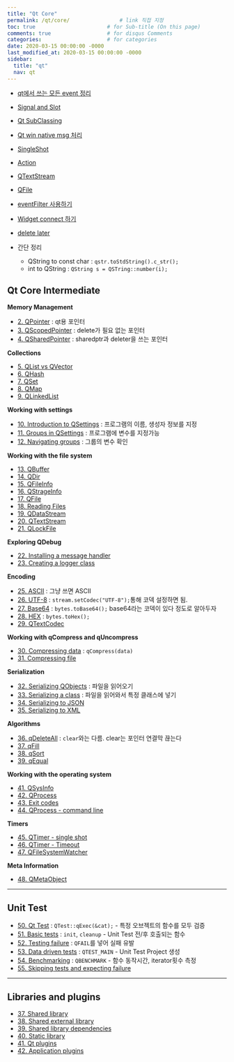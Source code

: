 ```yaml
---
title: "Qt Core"
permalink: /qt/core/                # link 직접 지정
toc: true                       # for Sub-title (On this page)
comments: true                  # for disqus Comments
categories:                     # for categories
date: 2020-03-15 00:00:00 -0000
last_modified_at: 2020-03-15 00:00:00 -0000
sidebar:
  title: "qt"
  nav: qt
---
```


* [qt에서 쓰는 모든 event 정리](/qt/core/event/)
* [Signal and Slot](https://8bitscoding.github.io/Qt-signal-slot/)
* [Qt SubClassing](https://8bitscoding.github.io/Qt-subclassing/)
* [Qt win native msg 처리](https://8bitscoding.github.io/Qt-native-msg/)
* [SingleShot](https://8bitscoding.github.io/Qt-singleshot/)

* [Action](https://8bitscoding.github.io/Qt-action/)
* [QTextStream](https://8bitscoding.github.io/Qt-qtextstream/)
* [QFile](https://8bitscoding.github.io/Qt-qfile/)
* [eventFilter 사용하기](/qt/core/eventFilter/)

* [Widget connect 하기](/qt/core/widgetconnect/)
* [delete later](/qt/core/deletelater/)

* 간단 정리
    - QString to const char : `qstr.toStdString().c_str();`
    - int to QString : `QString s = QSTring::number(i);`

## Qt Core Intermediate

**Memory Management**

* [2. QPointer](/qt/core/QPointer/) : qt용 포인터
* [3. QScopedPointer](/qt/core/QScopedPointer/) : delete가 필요 없는 포인터
* [4. QSharedPointer](/qt/core/QScopedPointer/) : sharedptr과 deleter을 쓰는 포인터

**Collections**

* [5. QList vs QVector](/qt/core/QList-QVector/)
* [6. QHash](/qt/core/QHash/)
* [7. QSet](/qt/core/QSet/)
* [8. QMap](/qt/core/QMap/)
* [9. QLinkedList](/qt/core/QLinkedList/)

**Working with settings**

* [10. Introduction to QSettings](/qt/core/QSettings/) : 프로그램의 이름, 생성자 정보를 지정
* [11. Groups in QSettings](/qt/core/Groups-QSettings/) : 프로그램에 변수를 지정가능
* [12. Navigating groups](/qt/core/Navigating-group/) : 그룹의 변수 확인

**Working with the file system**

* [13. QBuffer](/qt/core/QBuffer/)
* [14. QDir](/qt/core/QDir/)
* [15. QFileInfo](/qt/core/QFileInfo/)
* [16. QStrageInfo](/qt/core/QStrageInfo/)
* [17. QFile](/qt/core/QFile/)
* [18. Reading Files](/qt/core/Reading-files/)
* [19. QDataStream](/qt/core/QDataStream/)
* [20. QTextStream](/qt/core/QTextStream/)
* [21. QLockFile](/qt/core/QLockFile/)

**Exploring QDebug**

* [22. Installing a message handler](/qt/core/qdebug-handler/)
* [23. Creating a logger class](/qt/core/qdebug-logger/)

**Encoding**

* [25. ASCII](/qt/core/ascii/) : 그냥 쓰면 ASCII
* [26. UTF-8](/qt/core/utf-8/) : `stream.setCodec("UTF-8");`통해 코덱 설정하면 됨.
* [27. Base64](/qt/core/base-64/) : `bytes.toBase64();` base64라는 코덱이 있다 정도로 알아두자
* [28. HEX](/qt/core/hex/) : `bytes.toHex();`
* [29. QTextCodec](/qt/core/qtextcodec/)

**Working with qCompress and qUncompress**

* [30. Compressing data](/qt/core/compress-data/) : `qCompress(data)`
* [31. Compressing file](/qt/core/compress-file/)

**Serialization**

* [32. Serializing QObjects](/qt/core/serializing-qobject/) : 파일을 읽어오기
* [33. Serializing a class](/qt/core/serializing-class/) : 파일을 읽어와서 특정 클래스에 넣기
* [34. Serializing to JSON](/qt/core/serializing-json/)
* [35. Serializing to XML](/qt/core/serializing-xml/)

**Algorithms**

* [36. qDeleteAll](/qt/core/qdeleteall/) : `clear`와는 다름. clear는 포인터 연결막 끊는다
* [37. qFill](/qt/core/qfill/)
* [38. qSort](/qt/core/qsort/)
* [39. qEqual](/qt/core/qEqual/)

**Working with the operating system**

* [41. QSysInfo](/qt/core/qsysinfo/)
* [42. QProcess](/qt/core/qprocess/)
* [43. Exit codes](/qt/core/exitcodes/)
* [44. QProcess - command line](/qt/core/process-command/)

**Timers**

* [45. QTimer - single shot](/qt/core/single-shot/)
* [46. QTimer - Timeout](/qt/core/timeout/)
* [47. QFileSystemWatcher](/qt/core/QFileSystemWatcher/)

**Meta Information**

* [48. QMetaObject](/qt/core/qmetaobject/)

---

## Unit Test

* [50. Qt Test](/qt/core/QtTest/) : `QTest::qExec(&cat);` - 특정 오브젝트의 함수를 모두 검증
* [51. Basic tests](/qt/core/basictest/) : `init`, `cleanup` - Unit Test 전/후 호출되는 함수
* [52. Testing failure](/qt/core/testfail/) : `QFAIL`를 넣어 실패 유발
* [53. Data driven tests](/qt/core/datadriven/) : `QTEST_MAIN` - Unit Test Project 생성
* [54. Benchmarking](/qt/core/benchmarking/) : `QBENCHMARK` - 함수 동작시간, iterator횟수 측정
* [55. Skipping tests and expecting failure](/qt/core/skiptest/)

---

## Libraries and plugins

* [37. Shared library](/qt/core/shared-lib/)
* [38. Shared external library](/qt/core/shared-external-lib/)
* [39. Shared library dependencies](/qt/core/lib-depend/)
* [40. Static library](/qt/core/static-lib/)
* [41. Qt plugins](/qt/core/qtplugin/)
* [42. Application plugins](/qt/core/appplugin/)